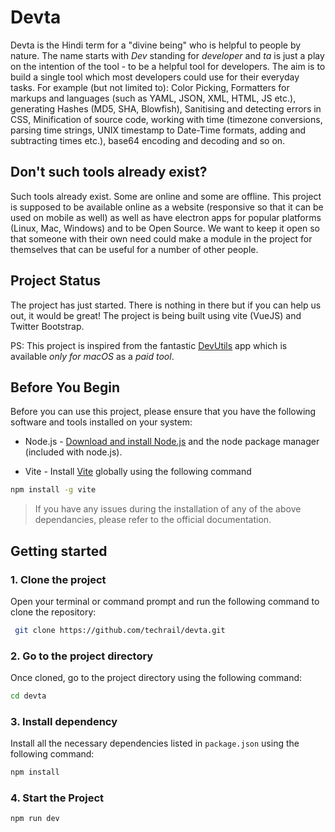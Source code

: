 # Devta

Devta is the Hindi term for a "divine being" who is helpful to people by nature. The name starts with _Dev_ standing for _developer_ and _ta_ is just a play on the intention of the tool - to be a helpful tool for developers. The aim is to build a single tool which most developers could use for their everyday tasks. For example (but not limited to): Color Picking, Formatters for markups and languages (such as YAML, JSON, XML, HTML, JS etc.), generating Hashes (MD5, SHA, Blowfish), Sanitising and detecting errors in CSS, Minification of source code, working with time (timezone conversions, parsing time strings, UNIX timestamp to Date-Time formats, adding and subtracting times etc.), base64 encoding and decoding and so on.

## Don't such tools already exist?

Such tools already exist. Some are online and some are offline. This project is supposed to be available online as a website (responsive so that it can be used on mobile as well) as well as have electron apps for popular platforms (Linux, Mac, Windows) and to be Open Source. We want to keep it open so that someone with their own need could make a module in the project for themselves that can be useful for a number of other people.

## Project Status

The project has just started. There is nothing in there but if you can help us out, it would be great! The project is being built using vite (VueJS) and Twitter Bootstrap.

PS: This project is inspired from the fantastic [DevUtils](https://devutils.com/) app which is available _only for macOS_ as a _paid tool_.

## Before You Begin

Before you can use this project, please ensure that you have the following software and tools installed on your system:

- Node.js - [Download and install Node.js](https://nodejs.org/en/download) and the node package manager (included with node.js).

- Vite - Install [Vite](https://vitejs.dev/guide/) globally using the following command

```bash
npm install -g vite
```

> If you have any issues during the installation of any of the above dependancies, please refer to the official documentation.

## Getting started

### 1. Clone the project

Open your terminal or command prompt and run the following command to clone the repository:

```bash
 git clone https://github.com/techrail/devta.git
```

### 2. Go to the project directory

Once cloned, go to the project directory using the following command:

```bash
cd devta
```

### 3. Install dependency

Install all the necessary dependencies listed in `package.json` using the following command:

```bash
npm install
```

### 4. Start the Project

```bash
npm run dev
```
